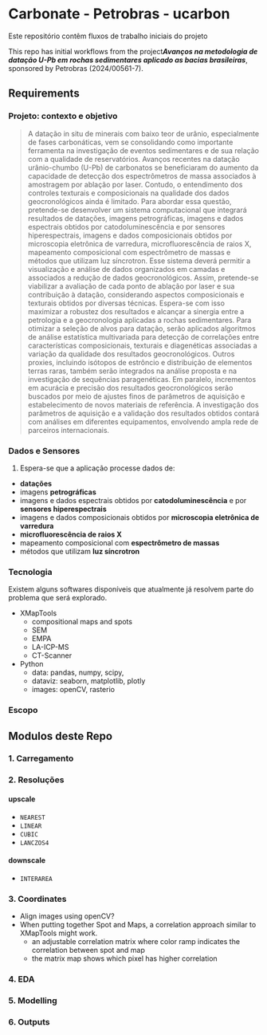 # Carbonate - Petrobras - ucarbon

Este repositório contêm fluxos de trabalho iniciais do projeto  

This repo has initial workflows from the project***Avanços na metodologia de datação U-Pb em rochas sedimentares aplicado as bacias brasileiras***, sponsored by Petrobras (2024/00561-7).

## Requirements

### Projeto: contexto e objetivo

> A datação in situ de minerais com baixo teor de urânio, especialmente de fases carbonáticas, vem se consolidando como importante ferramenta na investigação de eventos sedimentares e de sua relação com a qualidade de reservatórios. Avanços recentes na datação urânio-chumbo (U-Pb) de carbonatos se beneficiaram do aumento da capacidade de detecção dos espectrômetros de massa associados à amostragem por ablação por laser. Contudo, o entendimento dos controles texturais e composicionais na qualidade dos dados geocronológicos ainda é limitado. Para abordar essa questão, pretende-se desenvolver um sistema computacional que integrará resultados de datações, imagens petrográficas, imagens e dados espectrais obtidos por catodoluminescência e por sensores hiperespectrais, imagens e dados composicionais obtidos por microscopia eletrônica de varredura, microfluorescência de raios X, mapeamento composicional com espectrômetro de massas e métodos que utilizam luz síncrotron. Esse sistema deverá permitir a visualização e análise de dados organizados em camadas e associados a redução de dados geocronológicos. Assim, pretende-se viabilizar a avaliação de cada ponto de ablação por laser e sua contribuição à datação, considerando aspectos composicionais e texturais obtidos por diversas técnicas. Espera-se com isso maximizar a robustez dos resultados e alcançar a sinergia entre a petrologia e a geocronologia aplicadas a rochas  sedimentares. Para otimizar a seleção de alvos para datação, serão aplicados algoritmos de análise estatística multivariada para detecção de correlações entre características composicionais, texturais e diagenéticas associadas a variação da qualidade dos resultados geocronológicos. Outros proxies, incluindo isótopos de estrôncio e distribuição de elementos terras raras, também serão integrados na análise proposta e na investigação de sequências paragenéticas. Em paralelo, incrementos em acurácia e precisão dos resultados geocronológicos serão buscados por meio de ajustes finos de parâmetros de aquisição e estabelecimento de novos materiais de referência. A investigação dos parâmetros de aquisição e a validação dos resultados obtidos contará com análises em diferentes equipamentos, envolvendo ampla rede de parceiros internacionais.


### Dados e Sensores

1. Espera-se que a aplicação processe dados de:
  * **datações**
  * imagens **petrográficas**
  * imagens e dados espectrais obtidos por **catodoluminescência** e por **sensores hiperespectrais**
  * imagens e dados composicionais obtidos por **microscopia eletrônica de varredura**
  * **microfluorescência de raios X**
  * mapeamento composicional com **espectrômetro de massas**
  * métodos que utilizam **luz síncrotron**

### Tecnologia

Existem alguns softwares disponíveis que atualmente já resolvem parte do problema que será explorado.

* XMapTools
  * compositional maps and spots
  * SEM
  * EMPA
  * LA-ICP-MS
  * CT-Scanner
* Python
  * data: pandas, numpy, scipy, 
  * dataviz: seaborn, matplotlib, plotly
  * images: openCV, rasterio


### Escopo

## Modulos deste Repo

### 1. Carregamento

### 2. Resoluções
  
#### upscale
  * `NEAREST`
  * `LINEAR`
  * `CUBIC`
  * `LANCZOS4`
#### downscale
  * `INTERAREA`

### 3. Coordinates

  * Align images using openCV?
  * When putting together Spot and Maps, a correlation approach similar to XMapTools might work.
    * an adjustable correlation matrix where color ramp indicates the correlation between spot and map
    * the matrix map shows which pixel has higher correlation 

### 4. EDA

### 5. Modelling

### 6. Outputs
